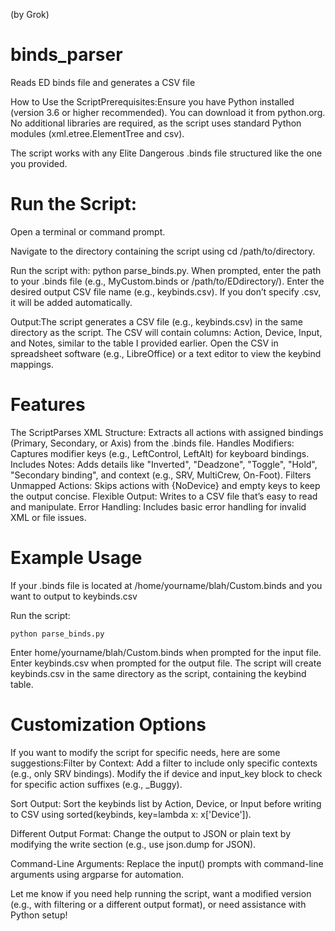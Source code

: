 (by Grok)

# binds_parser
Reads ED binds file and generates a CSV file 

How to Use the ScriptPrerequisites:Ensure you have Python installed (version 3.6 or higher recommended). You can download it from python.org.
No additional libraries are required, as the script uses standard Python modules (xml.etree.ElementTree and csv).

The script works with any Elite Dangerous .binds file structured like the one you provided.

# Run the Script:

Open a terminal or command prompt.

Navigate to the directory containing the script using cd /path/to/directory.

Run the script with: python parse_binds.py.
When prompted, enter the path to your .binds file (e.g., MyCustom.binds or /path/to/EDdirectory/).
Enter the desired output CSV file name (e.g., keybinds.csv). If you don’t specify .csv, it will be added automatically.

Output:The script generates a CSV file (e.g., keybinds.csv) in the same directory as the script.
The CSV will contain columns: Action, Device, Input, and Notes, similar to the table I provided earlier.
Open the CSV in spreadsheet software (e.g., LibreOffice) or a text editor to view the keybind mappings.


# Features 
The ScriptParses XML Structure: Extracts all actions with assigned bindings (Primary, Secondary, or Axis) from the .binds file.
Handles Modifiers: Captures modifier keys (e.g., LeftControl, LeftAlt) for keyboard bindings.
Includes Notes: Adds details like "Inverted", "Deadzone", "Toggle", "Hold", "Secondary binding", and context (e.g., SRV, MultiCrew, On-Foot).
Filters Unmapped Actions: Skips actions with {NoDevice} and empty keys to keep the output concise.
Flexible Output: Writes to a CSV file that’s easy to read and manipulate.
Error Handling: Includes basic error handling for invalid XML or file issues.

# Example Usage

If your .binds file is located at /home/yourname/blah/Custom.binds and you want to output to keybinds.csv 

Run the script: 
```
python parse_binds.py
```

Enter home/yourname/blah/Custom.binds when prompted for the input file.
Enter keybinds.csv when prompted for the output file.
The script will create keybinds.csv in the same directory as the script, containing the keybind table.

# Customization Options

If you want to modify the script for specific needs, here are some suggestions:Filter by Context: Add a filter to include only specific contexts (e.g., only SRV bindings). Modify the if device and input_key block to check for specific action suffixes (e.g., _Buggy).

Sort Output: Sort the keybinds list by Action, Device, or Input before writing to CSV using sorted(keybinds, key=lambda x: x['Device']).

Different Output Format: Change the output to JSON or plain text by modifying the write section (e.g., use json.dump for JSON).

Command-Line Arguments: Replace the input() prompts with command-line arguments using argparse for automation.

Let me know if you need help running the script, want a modified version (e.g., with filtering or a different output format), or need assistance with Python setup!

